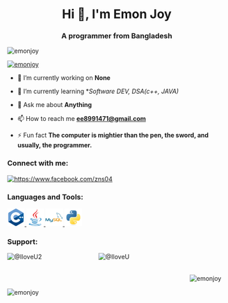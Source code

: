 <h1 align="center">Hi 👋, I'm Emon Joy</h1>
<h3 align="center">A programmer from Bangladesh</h3>

<p align="left"> <img src="https://komarev.com/ghpvc/?username=emonjoy&label=Profile%20views&color=0e75b6&style=flat" alt="emonjoy" /> </p>

<p align="left"> <a href="https://github.com/ryo-ma/github-profile-trophy"><img src="https://github-profile-trophy.vercel.app/?username=emonjoy" alt="emonjoy" /></a> </p>

- 🔭 I’m currently working on **None**

- 🌱 I’m currently learning **Software DEV, DSA(c++, JAVA)*

- 💬 Ask me about **Anything**

- 📫 How to reach me **ee8991471@gmail.com**

- ⚡ Fun fact **The computer is mightier than the pen, the sword, and usually, the programmer.**

<h3 align="left">Connect with me:</h3>
<p align="left">
<a href="https://www.facebook.com/znS04" target="blank"><img align="center" src="https://raw.githubusercontent.com/rahuldkjain/github-profile-readme-generator/master/src/images/icons/Social/facebook.svg" alt="https://www.facebook.com/zns04" height="30" width="40" /></a>
</p>

<h3 align="left">Languages and Tools:</h3>
<p align="left"> <a href="https://www.w3schools.com/cpp/" target="_blank" rel="noreferrer"> <img src="https://raw.githubusercontent.com/devicons/devicon/master/icons/cplusplus/cplusplus-original.svg" alt="cplusplus" width="40" height="40"/> </a> <a href="https://www.java.com" target="_blank" rel="noreferrer"> <img src="https://raw.githubusercontent.com/devicons/devicon/master/icons/java/java-original.svg" alt="java" width="40" height="40"/> </a> <a href="https://www.mysql.com/" target="_blank" rel="noreferrer"> <img src="https://raw.githubusercontent.com/devicons/devicon/master/icons/mysql/mysql-original-wordmark.svg" alt="mysql" width="40" height="40"/> </a> <a href="https://www.python.org" target="_blank" rel="noreferrer"> <img src="https://raw.githubusercontent.com/devicons/devicon/master/icons/python/python-original.svg" alt="python" width="40" height="40"/> </a> </p>

<h3 align="left">Support:</h3>
<p><a href="https://www.buymeacoffee.com/@IloveU2"> <img align="left" src="https://cdn.buymeacoffee.com/buttons/v2/default-yellow.png" height="50" width="210" alt="@IloveU2" /></a><a href="https://ko-fi.com/@IloveU"> <img align="left" src="https://cdn.ko-fi.com/cdn/kofi3.png?v=3" height="50" width="210" alt="@IloveU" /></a></p><br><br>

<p><img align="center" src="https://github-readme-stats.vercel.app/api/top-langs?username=emonjoy&show_icons=true&locale=en&layout=compact" alt="emonjoy" /></p>

<p><img align="center" src="https://github-readme-streak-stats.herokuapp.com/?user=emonjoy&" alt="emonjoy" /></p>
